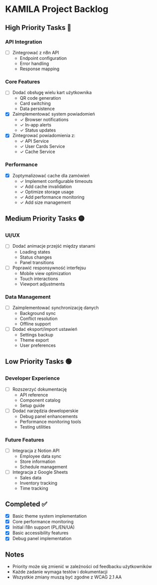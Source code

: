 # KAMILA Project Backlog

## High Priority Tasks 🔴

### API Integration
- [ ] Zintegrować z n8n API
  - Endpoint configuration
  - Error handling
  - Response mapping

### Core Features
- [ ] Dodać obsługę wielu kart użytkownika
  - QR code generation
  - Card switching
  - Data persistence
- [x] Zaimplementować system powiadomień
  - ✓ Browser notifications
  - ✓ In-app alerts
  - ✓ Status updates
- [x] Zintegrować powiadomienia z:
  - ✓ API Service
  - ✓ User Cards Service
  - ✓ Cache Service

### Performance
- [x] Zoptymalizować cache dla zamówień
  - ✓ Implement configurable timeouts
  - ✓ Add cache invalidation
  - ✓ Optimize storage usage
  - ✓ Add performance monitoring
  - ✓ Add size management

## Medium Priority Tasks 🟡

### UI/UX
- [ ] Dodać animacje przejść między stanami
  - Loading states
  - Status changes
  - Panel transitions
- [ ] Poprawić responsywność interfejsu
  - Mobile view optimization
  - Touch interactions
  - Viewport adjustments

### Data Management
- [ ] Zaimplementować synchronizację danych
  - Background sync
  - Conflict resolution
  - Offline support
- [ ] Dodać eksport/import ustawień
  - Settings backup
  - Theme export
  - User preferences

## Low Priority Tasks 🟢

### Developer Experience
- [ ] Rozszerzyć dokumentację
  - API reference
  - Component catalog
  - Setup guide
- [ ] Dodać narzędzia deweloperskie
  - Debug panel enhancements
  - Performance monitoring tools
  - Testing utilities

### Future Features
- [ ] Integracja z Notion API
  - Employee data sync
  - Store information
  - Schedule management
- [ ] Integracja z Google Sheets
  - Sales data
  - Inventory tracking
  - Time tracking

## Completed ✅
- [x] Basic theme system implementation
- [x] Core performance monitoring
- [x] Initial i18n support (PL/EN/UA)
- [x] Basic accessibility features
- [x] Debug panel implementation

## Notes
- Priority może się zmienić w zależności od feedbacku użytkowników
- Każde zadanie wymaga testów i dokumentacji
- Wszystkie zmiany muszą być zgodne z WCAG 2.1 AA